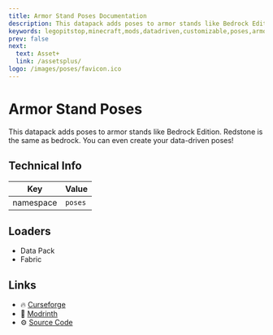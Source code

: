 ```yaml
---
title: Armor Stand Poses Documentation
description: This datapack adds poses to armor stands like Bedrock Edition. Redstone is the same as bedrock. You can even create your data-driven poses!
keywords: legopitstop,minecraft,mods,datadriven,customizable,poses,armorstand,datapack,fabricmc
prev: false
next:
  text: Asset+
  link: /assetsplus/
logo: /images/poses/favicon.ico
---
```


# Armor Stand Poses

This datapack adds poses to armor stands like Bedrock Edition. Redstone is the same as bedrock. You can even create your data-driven poses!

## Technical Info

| Key       | Value   |
| --------- | ------- |
| namespace | `poses` |

## Loaders

- Data Pack
- Fabric

## Links

- :fire: [Curseforge](https://www.curseforge.com/minecraft/mc-mods/armor-stand-poses)
- :wrench: [Modrinth](https://modrinth.com/mod/armor-stand-poses)
- :gear: [Source Code](https://github.com/legopitstop/Fabric)
